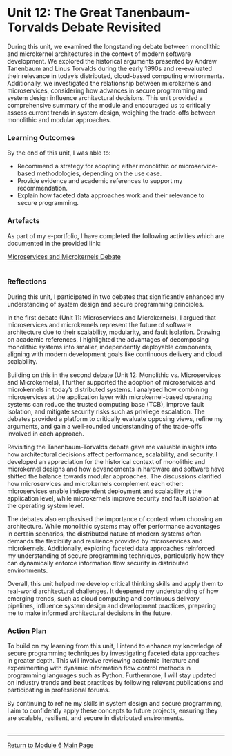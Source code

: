 # Unit 12: The Great Tanenbaum-Torvalds Debate Revisited

During this unit, we examined the longstanding debate between monolithic and microkernel architectures in the context of modern software development. We explored the historical arguments presented by Andrew Tanenbaum and Linus Torvalds during the early 1990s and re-evaluated their relevance in today’s distributed, cloud-based computing environments. Additionally, we investigated the relationship between microkernels and microservices, considering how advances in secure programming and system design influence architectural decisions. This unit provided a comprehensive summary of the module and encouraged us to critically assess current trends in system design, weighing the trade-offs between monolithic and modular approaches.

### Learning Outcomes
By the end of this unit, I was able to:
 - Recommend a strategy for adopting either monolithic or microservice-based methodologies, depending on the use case.
 - Provide evidence and academic references to support my recommendation.
 - Explain how faceted data approaches work and their relevance to secure programming.

### Artefacts 
As part of my e-portfolio, I have completed the following activities which are documented in the provided link:

[Microservices and Microkernels Debate](SSD_Unit12_Seminar.md) <br><br>

### Reflections
During this unit, I participated in two debates that significantly enhanced my understanding of system design and secure programming principles.

In the first debate (Unit 11: Microservices and Microkernels), I argued that microservices and microkernels represent the future of software architecture due to their scalability, modularity, and fault isolation. Drawing on academic references, I highlighted the advantages of decomposing monolithic systems into smaller, independently deployable components, aligning with modern development goals like continuous delivery and cloud scalability.

Building on this in the second debate (Unit 12: Monolithic vs. Microservices and Microkernels), I further supported the adoption of microservices and microkernels in today’s distributed systems. I analysed how combining microservices at the application layer with microkernel-based operating systems can reduce the trusted computing base (TCB), improve fault isolation, and mitigate security risks such as privilege escalation. The debates provided a platform to critically evaluate opposing views, refine my arguments, and gain a well-rounded understanding of the trade-offs involved in each approach.

Revisiting the Tanenbaum-Torvalds debate gave me valuable insights into how architectural decisions affect performance, scalability, and security. I developed an appreciation for the historical context of monolithic and microkernel designs and how advancements in hardware and software have shifted the balance towards modular approaches. The discussions clarified how microservices and microkernels complement each other: microservices enable independent deployment and scalability at the application level, while microkernels improve security and fault isolation at the operating system level.

The debates also emphasised the importance of context when choosing an architecture. While monolithic systems may offer performance advantages in certain scenarios, the distributed nature of modern systems often demands the flexibility and resilience provided by microservices and microkernels. Additionally, exploring faceted data approaches reinforced my understanding of secure programming techniques, particularly how they can dynamically enforce information flow security in distributed environments.

Overall, this unit helped me develop critical thinking skills and apply them to real-world architectural challenges. It deepened my understanding of how emerging trends, such as cloud computing and continuous delivery pipelines, influence system design and development practices, preparing me to make informed architectural decisions in the future.

### Action Plan
To build on my learning from this unit, I intend to enhance my knowledge of secure programming techniques by investigating faceted data approaches in greater depth. This will involve reviewing academic literature and experimenting with dynamic information flow control methods in programming languages such as Python. Furthermore, I will stay updated on industry trends and best practices by following relevant publications and participating in professional forums.

By continuing to refine my skills in system design and secure programming, I aim to confidently apply these concepts to future projects, ensuring they are scalable, resilient, and secure in distributed environments.
<br><br>

--- 

[Return to Module 6 Main Page](SSD_main.md)
